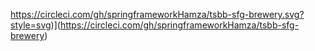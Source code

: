 https://circleci.com/gh/springframeworkHamza/tsbb-sfg-brewery.svg?style=svg)](https://circleci.com/gh/springframeworkHamza/tsbb-sfg-brewery)